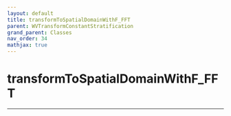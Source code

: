 ```yaml
---
layout: default
title: transformToSpatialDomainWithF_FFT
parent: WVTransformConstantStratification
grand_parent: Classes
nav_order: 34
mathjax: true
---
```


#  transformToSpatialDomainWithF_FFT




---

